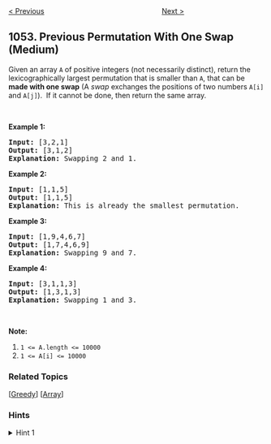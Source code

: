 <!--|This file generated by command(leetcode description); DO NOT EDIT.    |-->
<!--+----------------------------------------------------------------------+-->
<!--|@author    Openset <openset.wang@gmail.com>                           |-->
<!--|@link      https://github.com/openset                                 |-->
<!--|@home      https://github.com/openset/leetcode                        |-->
<!--+----------------------------------------------------------------------+-->

[< Previous](https://github.com/openset/leetcode/tree/master/problems/grumpy-bookstore-owner "Grumpy Bookstore Owner")
　　　　　　　　　　　　　　　　
[Next >](https://github.com/openset/leetcode/tree/master/problems/distant-barcodes "Distant Barcodes")

## 1053. Previous Permutation With One Swap (Medium)

<p>Given an array <code>A</code> of positive integers (not necessarily distinct), return the lexicographically largest permutation that is smaller than <code>A</code>, that can be <strong>made with one swap</strong> (A <em>swap</em> exchanges the positions of two numbers <code>A[i]</code> and <code>A[j]</code>).&nbsp; If it cannot be done, then return the same array.</p>

<p>&nbsp;</p>

<p><strong>Example 1:</strong></p>

<pre>
<strong>Input: </strong>[3,2,1]
<strong>Output: </strong>[3,1,2]
<strong>Explanation: </strong>Swapping 2 and 1.
</pre>

<p><strong>Example 2:</strong></p>

<pre>
<strong>Input: </strong>[1,1,5]
<strong>Output: </strong>[1,1,5]
<strong>Explanation: </strong>This is already the smallest permutation.
</pre>

<p><strong>Example 3:</strong></p>

<pre>
<strong>Input: </strong>[1,9,4,6,7]
<strong>Output: </strong>[1,7,4,6,9]
<strong>Explanation: </strong>Swapping 9 and 7.
</pre>

<p><strong>Example 4:</strong></p>

<pre>
<strong>Input: </strong>[3,1,1,3]
<strong>Output: </strong>[1,3,1,3]
<strong>Explanation: </strong>Swapping 1 and 3.
</pre>

<p>&nbsp;</p>

<p><strong>Note:</strong></p>

<ol>
	<li><code>1 &lt;= A.length &lt;= 10000</code></li>
	<li><code>1 &lt;= A[i] &lt;= 10000</code></li>
</ol>

### Related Topics
  [[Greedy](https://github.com/openset/leetcode/tree/master/tag/greedy/README.md)]
  [[Array](https://github.com/openset/leetcode/tree/master/tag/array/README.md)]

### Hints
<details>
<summary>Hint 1</summary>
You need to swap two values, one larger than the other.  Where is the larger one located?
</details>
